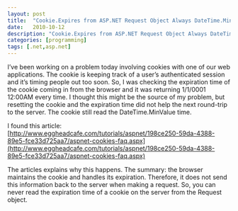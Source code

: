 ```yaml
---
layout: post
title:  "Cookie.Expires from ASP.NET Request Object Always DateTime.MinValue"
date:   2010-10-12
description: "Cookie.Expires from ASP.NET Request Object Always DateTime.MinValue"
categories: [programming]
tags: [.net,asp.net]
---
```

I’ve been working on a problem today involving cookies with one of our web applications.  The cookie is keeping track of a user’s authenticated session and it’s timing people out too soon.  So, I was checking the expiration time of the cookie coming in from the browser and it was returning 1/1/0001 12:00AM every time.  I thought this might be the source of my problem, but resetting the cookie and the expiration time did not help the next round-trip to the server.  The cookie still read the DateTime.MinValue time.

I found this article: [http://www.eggheadcafe.com/tutorials/aspnet/198ce250-59da-4388-89e5-fce33d725aa7/aspnet-cookies-faq.aspx](http://www.eggheadcafe.com/tutorials/aspnet/198ce250-59da-4388-89e5-fce33d725aa7/aspnet-cookies-faq.aspx)

The articles explains why this happens.  The summary:  the browser maintains the cookie and handles its expiration.  Therefore, it does not send this information back to the server when making a request.  So, you can never read the expiration time of a cookie on the server from the Request object.
